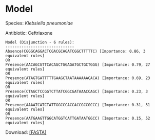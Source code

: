 
# Model

Species: *Klebsiella pneumoniae*

Antibiotic: Ceftriaxone

```
Model (Disjunction - 6 rules):
------------------------------
Absence(CGGGCAGGACTCGACGCAGATCGGCTTTTTC) [Importance: 0.86, 3 equivalent rules]
OR
Presence(AACAGCGTTCACAGCTGGAGATGCTGCTGGG) [Importance: 0.79, 27 equivalent rules]
OR
Presence(ATAGTGATTTTTGAAGCTAATAAAAAACACA) [Importance: 0.69, 23 equivalent rules]
OR
Presence(CTAGCTCCGGTCTTATCGGCGATAAACCAGC) [Importance: 0.23, 3 equivalent rules]
OR
Presence(AAAATCATCTATTGGCCCACCACCGCCGCCC) [Importance: 0.31, 51 equivalent rules]
OR
Presence(AATGAAGTTGGCATGGTCATTGATAATGGCC) [Importance: 0.15, 52 equivalent rules]

```

Download: [[FASTA]](./model.fasta)

